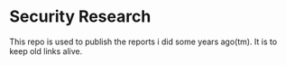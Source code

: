 Security Research
=================

This repo is used to publish the reports i did some years ago(tm). It is to
keep old links alive.
